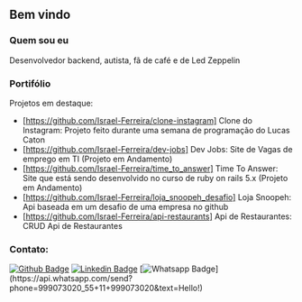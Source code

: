 ## Bem vindo


### Quem sou eu

Desenvolvedor backend, autista, fã de café e de Led Zeppelin 

### Portifólio 

Projetos em destaque: 

* [https://github.com/Israel-Ferreira/clone-instagram] Clone do Instagram: Projeto feito durante uma semana de programação do Lucas Caton
* [https://github.com/Israel-Ferreira/dev-jobs] Dev Jobs: Site de Vagas de emprego em TI  (Projeto em Andamento)
* [https://github.com/Israel-Ferreira/time_to_answer] Time To Answer: Site que está sendo desenvolvido no curso de ruby on rails 5.x (Projeto em Andamento)
* [https://github.com/Israel-Ferreira/loja_snoopeh_desafio] Loja Snoopeh: Api baseada em um desafio de uma empresa no github
* [https://github.com/Israel-Ferreira/api-restaurants] Api de Restaurantes: CRUD Api de Restaurantes


### Contato: 

[![Github Badge](https://img.shields.io/badge/-Github-000?style=flat-square&logo=Github&logoColor=white&link=https://github.com/Israel-Ferreira)](https://github.com/Israel-Ferreira)
[![Linkedin Badge](https://img.shields.io/badge/-LinkedIn-blue?style=flat-square&logo=Linkedin&logoColor=white&link=https://www.linkedin.com/in/israel-de-souza-601a9a16a/)](https://www.linkedin.com/in/israel-de-souza-601a9a16a/)
[![Whatsapp Badge](https://img.shields.io/badge/-Whatsapp-4CA143?style=flat-square&labelColor=4CA143&logo=whatsapp&logoColor=white&link=https://api.whatsapp.com/send?phone=999073020_55+11+999073020&text=Hello!)](https://api.whatsapp.com/send?phone=999073020_55+11+999073020&text=Hello!)




